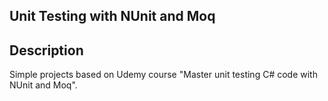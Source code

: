 ## Unit Testing with NUnit and Moq
## Description
Simple projects based on Udemy course "Master unit testing C# code with NUnit and Moq".
